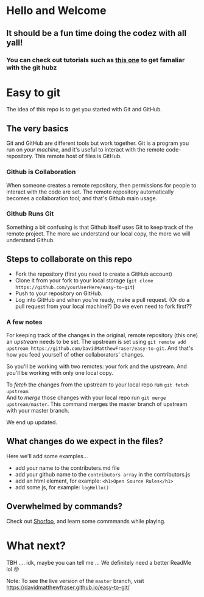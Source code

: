# Hello and Welcome
## It should be a fun time doing the codez with all yall!
### You can check out tutorials such as <a href='https://github.com/firstcontributions/first-contributions/blob/master/README.md'>this one</a> to get famaliar with the git hubz

# Easy to git
The idea of this repo is to get you started with Git and GitHub.
## The very basics
Git and GitHub are different tools but work together. Git is a program you run on *your machine*, and it's useful to interact with the remote code-repository. This remote host of files is GitHub.
### Github is Collaboration
When someone creates a remote repository, then permissions for people to interact with the code are set. The remote repository automatically becomes a collaboration tool; and that's Github main usage.
### Github Runs Git
Something a bit confusing is that Github itself uses Git to keep track of the remote project. The more we understand our local copy, the more we will understand Github. 
## Steps to collaborate on this repo
* Fork the repository (first you need to create a GitHub account)
* Clone it from your fork to your local storage (`git clone https://github.com/yourUserHere/easy-to-git`)
* Push to your repository on GitHub.
* Log into GitHub and when you're ready, make a pull request. (Or do a pull request from your local machine?)   Do we even need to fork first??

### A few notes
For keeping track of the changes in the original, remote repository (this one) an *upstream* needs to be set. The upstream is set using `git remote add upstream https://github.com/DavidMatthewFraser/easy-to-git`. And that's how you feed yourself of other collaborators' changes.

So you'll be working with two remotes: your fork and the upstream. And you'll be working with only one local copy.

To *fetch* the changes from the upstream to your local repo run `git fetch upstream`.  
And to *merge* those changes with your local repo run `git merge upstream/master`. This command merges the master branch of upstream with your master branch. 

We end up updated.

## What changes do we expect in the files?
Here we'll add some examples...
- add your name to the contributers.md file
- add your github name to the ``` contributors array ``` in the contributors.js 
- add an html element, for example: ``` <h1>Open Source Rules</h1> ```
- add some js, for example: ```logHello()```

## Overwhelmed by commands?

Check out [Shorfoo](https://www.shortcutfoo.com/app/dojos/git), and learn some commmands while playing.

# What next?
TBH .... idk, maybe you can tell me ...
We definitely need a better ReadMe lol 😝 


Note: To see the live version of the `master` branch, visit https://davidmatthewfraser.github.io/easy-to-git/


